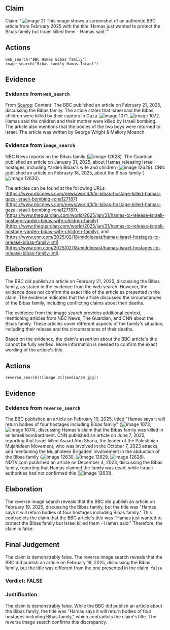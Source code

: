 ## Claim
Claim: "![image 21](media/30.jpg) This image shows a screenshot of an authentic BBC article from February 2025 with the title 'Hamas just wanted to protect the Bibas family but Israel killed them - Hamas said.'"

## Actions
```
web_search("BBC Hamas Bibas family")
image_search("Bibas family Hamas Israel")
```

## Evidence
### Evidence from `web_search`
From [Source](https://www.bbc.com/news/articles/cjry3jzedl1o): 
Content: The BBC published an article on February 21, 2025, discussing the Bibas family. The article states that Israel said the Bibas children were killed by their captors in Gaza. ![image 1071](media/2025-07-20_10-12-1753006377-995573.jpg), ![image 1072](media/2025-07-20_10-12-1753006378-119488.jpg). Hamas said the children and their mother were killed by Israeli bombing. The article also mentions that the bodies of the two boys were returned to Israel. The article was written by George Wright & Mallory Moench.


### Evidence from `image_search`
NBC News reports on the Bibas family (![image 12628](media/2025-08-31_14-27-1756650475-061194.jpg)). The Guardian published an article on January 31, 2025, about Hamas releasing Israeli hostages, including Yarden Bibas's wife and children (![image 12629](media/2025-08-31_14-27-1756650475-417740.jpg)). CNN published an article on February 18, 2025, about the Bibas family (![image 12630](media/2025-08-31_14-27-1756650475-662791.jpg)).

The articles can be found at the following URLs: [https://www.nbcnews.com/news/world/kfir-bibas-hostage-killed-hamas-gaza-israeli-bombing-rcna127187](https://www.nbcnews.com/news/world/kfir-bibas-hostage-killed-hamas-gaza-israeli-bombing-rcna127187), [https://www.theguardian.com/world/2025/jan/31/hamas-to-release-israeli-hostage-yarden-bibas-wife-children-family](https://www.theguardian.com/world/2025/jan/31/hamas-to-release-israeli-hostage-yarden-bibas-wife-children-family), and [https://www.cnn.com/2025/02/18/middleeast/hamas-israel-hostages-to-release-bibas-family-intl](https://www.cnn.com/2025/02/18/middleeast/hamas-israel-hostages-to-release-bibas-family-intl).


## Elaboration
The BBC did publish an article on February 21, 2025, discussing the Bibas family, as stated in the evidence from the web search. However, the evidence does not confirm the exact title of the article as presented in the claim. The evidence indicates that the article discussed the circumstances of the Bibas family, including conflicting claims about their deaths.

The evidence from the image search provides additional context, mentioning articles from NBC News, The Guardian, and CNN about the Bibas family. These articles cover different aspects of the family's situation, including their release and the circumstances of their deaths.

Based on the evidence, the claim's assertion about the BBC article's title cannot be fully verified. More information is needed to confirm the exact wording of the article's title.


## Actions
```
reverse_search(![image 21](media/30.jpg))
```

## Evidence
### Evidence from `reverse_search`
The BBC published an article on February 19, 2025, titled "Hamas says it will return bodies of four hostages including Bibas family" (![image 1073](media/2025-07-20_10-13-1753006384-325176.jpg), ![image 1074](media/2025-07-20_10-13-1753006384-630586.jpg)), discussing Hamas's claim that the Bibas family was killed in an Israeli bombardment. CNN published an article on June 7, 2025, reporting that Israel killed Asaad Abu Sharia, the leader of the Palestinian Mujahideen Movement, who was involved in the October 7, 2023 attacks, and mentioning the Mujahideen Brigades' involvement in the abduction of the Bibas family (![image 12630](media/2025-08-31_14-27-1756650475-662791.jpg), ![image 12629](media/2025-08-31_14-27-1756650475-417740.jpg), ![image 12628](media/2025-08-31_14-27-1756650475-061194.jpg)). NDTV.com published an article on December 4, 2023, discussing the Bibas family, reporting that Hamas claimed the family was dead, while Israeli authorities had not confirmed this (![image 12631](media/2025-08-31_14-28-1756650532-152343.jpg)).


## Elaboration
The reverse image search reveals that the BBC did publish an article on February 19, 2025, discussing the Bibas family, but the title was "Hamas says it will return bodies of four hostages including Bibas family." This contradicts the claim that the BBC article's title was "Hamas just wanted to protect the Bibas family but Israel killed them - Hamas said." Therefore, the claim is false.


## Final Judgement
The claim is demonstrably false. The reverse image search reveals that the BBC did publish an article on February 19, 2025, discussing the Bibas family, but the title was different from the one presented in the claim. `false`

### Verdict: FALSE

### Justification
The claim is demonstrably false. While the BBC did publish an article about the Bibas family, the title was "Hamas says it will return bodies of four hostages including Bibas family," which contradicts the claim's title. The reverse image search confirms this discrepancy.
